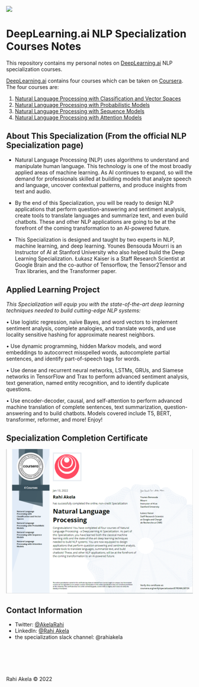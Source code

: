 ![](https://media-exp1.licdn.com/dms/image/C4E22AQE9PsQ0g2DQcg/feedshare-shrink_2048_1536/0?e=1596672000&v=beta&t=zdcgLD-5bzvssABM4NMKtU41kJW9YW4T0HK_nh3U47A)

# DeepLearning.ai NLP Specialization Courses Notes
This repository contains my personal notes on [DeepLearning.ai](https://deeplearning.ai) NLP specialization courses.

[DeepLearning.ai](https://deeplearning.ai)  contains four courses which can be taken on [Coursera](https://www.coursera.org/specializations/natural-language-processing). The four courses are:

1. [Natural Language Processing with Classification and Vector Spaces](https://github.com/rahiakela/coursera-natural-language-processing-specialization/tree/master/course-1-natural-language-processing-with-classification-and-vector-spaces)
2. [Natural Language Processing with Probabilistic Models](https://github.com/rahiakela/coursera-natural-language-processing-specialization/tree/master/course-2-natural-language-processing-with-probabilistic-models)
3. [Natural Language Processing with Sequence Models](https://github.com/rahiakela/coursera-natural-language-processing-specialization/tree/master/course-3-natural-language-processing-with-sequence-models)
4. [Natural Language Processing with Attention Models](https://github.com/rahiakela/coursera-natural-language-processing-specialization/tree/master/course-4-natural-language-processing-with-attention-models)


## About This Specialization (From the official NLP Specialization page)
- Natural Language Processing (NLP) uses algorithms to understand and manipulate human language. This technology is one of the most broadly applied areas of machine learning. As AI continues to expand, so will the demand for professionals skilled at building models that analyze speech and language, uncover contextual patterns, and produce insights from text and audio.

- By the end of this Specialization, you will be ready to design NLP applications that perform question-answering and sentiment analysis, create tools to translate languages and summarize text, and even build chatbots. These and other NLP applications are going to be at the forefront of the coming transformation to an AI-powered future.

- This Specialization is designed and taught by two experts in NLP, machine learning, and deep learning. Younes Bensouda Mourri is an Instructor of AI at Stanford University who also helped build the Deep Learning Specialization. Łukasz Kaiser is a Staff Research Scientist at Google Brain and the co-author of Tensorflow, the Tensor2Tensor and Trax libraries, and the Transformer paper.

## Applied Learning Project
*This Specialization will equip you with the state-of-the-art deep learning techniques needed to build cutting-edge NLP systems:*

• Use logistic regression, naïve Bayes, and word vectors to implement sentiment analysis, complete analogies, and translate words, and use locality sensitive hashing for approximate nearest neighbors.

• Use dynamic programming, hidden Markov models, and word embeddings to autocorrect misspelled words, autocomplete partial sentences, and identify part-of-speech tags for words.

• Use dense and recurrent neural networks, LSTMs, GRUs, and Siamese networks in TensorFlow and Trax to perform advanced sentiment analysis, text generation, named entity recognition, and to identify duplicate questions.

• Use encoder-decoder, causal, and self-attention to perform advanced machine translation of complete sentences, text summarization, question-answering and to build chatbots. Models covered include T5, BERT, transformer, reformer, and more!
Enjoy!

## Specialization Completion Certificate

![Certificate](https://github.com/rahiakela/natural-language-processing-specialization/raw/master/nlp-certificate.png)

## Contact Information
- Twitter: [@AkelaRahi](https://twitter.com/AkelaRahi)
- LinkedIn: [@Rahi Akela](https://www.linkedin.com/in/rahi-akela-b3796230/)
- the specialization slack channel:  @rahiakela

<br/>

<br/>

<br/>

<br/>

Rahi Akela © 2022
